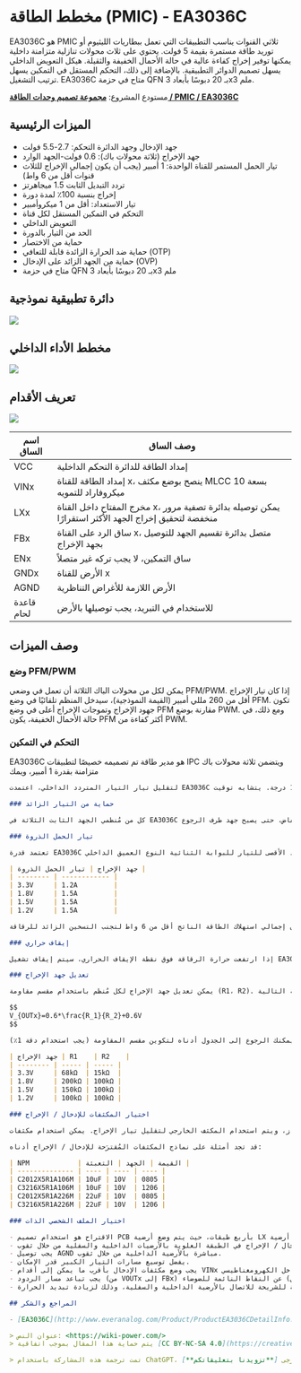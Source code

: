 # مخطط الطاقة (PMIC) - EA3036C

EA3036C هو PMIC ثلاثي القنوات يناسب التطبيقات التي تعمل ببطاريات الليثيوم أو توريد طاقة مستمرة بقيمة 5 فولت. يحتوي على ثلاث محولات تنازلية متزامنة داخلية يمكنها توفير إخراج كفاءة عالية في حالة الأحمال الخفيفة والثقيلة. هيكل التعويض الداخلي يسهل تصميم الدوائر التطبيقية. بالإضافة إلى ذلك، التحكم المستقل في التمكين يسهل ترتيب التشغيل. EA3036C متاح في حزمة QFN بـ 20 دبوسًا بأبعاد 3x3 ملم.

مستودع المشروع: [**مجموعة تصميم وحدات الطاقة / PMIC / EA3036C**](https://github.com/linyuxuanlin/Collection_of_Power_Module_Design/tree/main/PMIC/EA3036C)

## الميزات الرئيسية

- جهد الإدخال وجهد الدائرة التحكم: 2.7-5.5 فولت
- جهد الإخراج (ثلاثة محولات باك): 0.6 فولت-الجهد الوارد
- تيار الحمل المستمر للقناة الواحدة: 1 أمبير (يجب أن يكون إجمالي الإخراج للثلاث قنوات أقل من 6 واط)
- تردد التبديل الثابت 1.5 ميجاهرتز
- إخراج بنسبة 100٪ لمدة دورة
- تيار الاستعداد: أقل من 1 ميكروأمبير
- التحكم في التمكين المستقل لكل قناة
- التعويض الداخلي
- الحد من التيار بالدورة
- حماية من الاختصار
- حماية ضد الحرارة الزائدة قابلة للتعافي (OTP)
- حماية من الجهد الزائد على الإدخال (OVP)
- متاح في حزمة QFN بـ 20 دبوسًا بأبعاد 3x3 ملم

## دائرة تطبيقية نموذجية

![](https://img.wiki-power.com/d/wiki-media/img/20220417095917.png)

## مخطط الأداء الداخلي

![](https://img.wiki-power.com/d/wiki-media/img/20220417001936.png)

## تعريف الأقدام

![](https://img.wiki-power.com/d/wiki-media/img/20220416234110.png)

| اسم الساق | وصف الساق                                                    |
| -------- | ---------------------------------------------------------- |
| VCC      | إمداد الطاقة للدائرة التحكم الداخلية                      |
| VINx     | إمداد الطاقة للقناة x، ينصح بوضع مكثف MLCC بسعة 10 ميكروفاراد للتمويه  |
| LXx      | مخرج المفتاح داخل القناة x، يمكن توصيله بدائرة تصفية مرور منخفضة لتحقيق إخراج الجهد الأكثر استقرارًا  |
| FBx      | ساق الرد على القناة x، متصل بدائرة تقسيم الجهد للتوصيل بجهد الإخراج                   |
| ENx      | ساق التمكين، لا يجب تركه غير متصلاً                                        |
| GNDx     | الأرض للقناة x                                                  |
| AGND     | الأرض اللازمة للأغراض التناظرية                                |
| قاعدة لحام | للاستخدام في التبريد، يجب توصيلها بالأرض                     |

## وصف الميزات

### وضع PFM/PWM

يمكن لكل من محولات الباك الثلاثة أن تعمل في وضعي PFM/PWM. إذا كان تيار الإخراج أقل من 260 مللي أمبير (القيمة النموذجية)، سيدخل المنظم تلقائيًا في وضع PFM. تكون جهود الإخراج وتموجات الإخراج أعلى في وضع PFM مقارنة بوضع PWM. ومع ذلك، في حالة الأحمال الخفيفة، يكون PFM أكثر كفاءة من PWM.

### التحكم في التمكين

EA3036C هو مدير طاقة تم تصميمه خصيصًا لتطبيقات IPC ويتضمن ثلاثة محولات باك متزامنة بقدرة 1 أمبير، ويمك

```markdown
لتقليل تيار التيار المتردد الداخلي، اعتمدت EA3036C على هيكل التحويل بزاوية 180 درجة. يتشابه توقيت Buck1 و Buck3، في حين يختلف توقيت Buck2 عنهما بزاوية 180 درجة. يمكن بذلك تقليل تيار التيار المتردد وبالتالي تقليل التشويش elektromagnetik (EMI).

### حماية من التيار الزائد

كل من مُنظمي الجهد الثابت الثلاثة في EA3036C لديهم دوائر حماية من التيار الزائد لكل دورة. عندما يتجاوز تيار الذروة للملف الشخصي الحد الأعلى للتيار، يبدأ جهد الخرج في الانخفاض، حتى يصبح جهد طرف الرجوع (FB) أقل من الحد الأدنى، عادة ما يكون أقل بنسبة 30٪ من القيمة المرجعية. بمجرد تجاوز الحد الأدنى، سيقل تردد التبديل إلى 400 كيلو هرتز (القيمة النموذجية).

### تيار الحمل الذروة

تعتمد قدرة EA3036C على تيار الحمل الذروة على الحد الأقصى للتيار للبوابة الثنائية النوع العميق الداخلي (PMOS)، نسبة العمل (Vout/Vin)، وقيمة الملف الشخصي الذاتي. في ظروف Vin=5V و L=1.5uH، تكون قدرة تيار الحمل الذروة على الإخراج كما يلي:

| جهد الإخراج | تيار الحمل الذروة |
| -------- | ------------ |
| 3.3V     | 1.2A         |
| 1.8V     | 1.5A         |
| 1.5V     | 1.5A         |
| 1.2V     | 1.5A         |

تنبيه: يجب أن يكون إجمالي استهلاك الطاقة الناتج أقل من 6 واط لتجنب التسخين الزائد للرقاقة.

### إيقاف حراري

إذا ارتفعت حرارة الرقاقة فوق نقطة الإيقاف الحراري، سيتم إيقاف تشغيل EA3036C تلقائيًا. من أجل تجنب عدم الاستقرار في العملية، يكون وقت الإيقاف الحراري متأخرًا بحوالي 30 درجة مئوية.

### تعديل جهد الإخراج

يمكن تعديل جهد الإخراج لكل مُنظم باستخدام مقسم مقاومة (R1، R2). يتم حساب جهد الإخراج بواسطة المعادلة التالية:

$$
V_{OUTx}=0.6*\frac{R_1}{R_2}+0.6V
$$

إذا كنت بحاجة إلى جهود مخرجات شائعة، يمكنك الرجوع إلى الجدول أدناه لتكوين مقسم المقاومة (يجب استخدام دقة 1٪):

| جهد الإخراج | R1    | R2    |
| -------- | ----- | ----- |
| 3.3V     | 68kΩ  | 15kΩ  |
| 1.8V     | 200kΩ | 100kΩ |
| 1.5V     | 150kΩ | 100kΩ |
| 1.2V     | 100kΩ | 100kΩ |

### اختيار المكثفات للإدخال / الإخراج

يُستخدم المكثف الداخلي للحد من التشويش في جهد الإدخال وتوفير إمداد ثابت ونظيف للجهاز، ويتم استخدام المكثف الخارجي لتقليل تيار الإخراج. يمكن استخدام مكثفات MLCC للإدخال والإخراج (مع ESR منخفض).

قد تجد أمثلة على نماذج المكثفات المُقترَحة للإدخال / الإخراج أدناه:

| NPM            | القيمة | الجهد | التعبئة |
| -------------- | ---- | ---- | ---- |
| C2012X5R1A106M | 10uF | 10V  | 0805 |
| C3216X5R1A106M | 10uF | 10V  | 1206 |
| C2012X5R1A226M | 22uF | 10V  | 0805 |
| C3216X5R1A226M | 22uF | 10V  | 1206 |

### اختيار الملف الشخصي الذات

- الاقتراح هو استخدام تصميم PCB بأربع طبقات، حيث يتم وضع أرضية LX وأرضية الإخراج في الطبقة العلوية، ويتم وضع أرضية VIN في الطبقة الداخلية.
- يجب توصيل أقدام الترانزيستورات الثنائية القاعدة لمكثفات الإدخال / الإخراج في الطبقة العلوية بالأرضيات الداخلية والسفلية من خلال ثقوب.
- يجب توصيل AGND مباشرة بالأرضية الداخلية من خلال ثقوب.
- يفضل توسيع مسارات التيار الكبير قدر الإمكان.
- يجب وضع مكثفات الإدخال بأقرب ما يمكن إلى أقدام VINx لتقليل التداخل الكهرومغناطيسي.
- يجب تباعد مسار الردود (من VOUTx إلى FBx) عن النقاط النائمة للضوضاء (مثل LXx). إذا كانت LXx تُعتبر نقطة ضوضاء عالية التيار، فيجب استخدام مسارات قصيرة وعريضة للتوصيل.
- يجب إجراء ثقوب متعددة في الأقراص السفلية للشريحة للاتصال بالأرضية الداخلية والسفلية، وذلك لزيادة تبديد الحرارة.

## المراجع والشكر

- [EA3036C](http://www.everanalog.com/Product/ProductEA3036CDetailInfo.aspx)

> عنوان النص: <https://wiki-power.com/>
> يتم حماية هذا المقال بموجب اتفاقية [CC BY-NC-SA 4.0](https://creativecommons.org/licenses/by/4.0/deed.zh)، يُرجى ذكر المصدر عند إعادة النشر.

> تمت ترجمة هذه المشاركة باستخدام ChatGPT، يرجى [**تزويدنا بتعليقاتكم**](https://github.com/linyuxuanlin/Wiki_MkDocs/issues/new) إذا كانت هناك أي حذف أو إهمال.